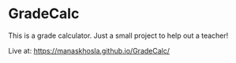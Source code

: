# GradeCalc
This is a grade calculator. Just a small project to help out a teacher!

Live at: https://manaskhosla.github.io/GradeCalc/

